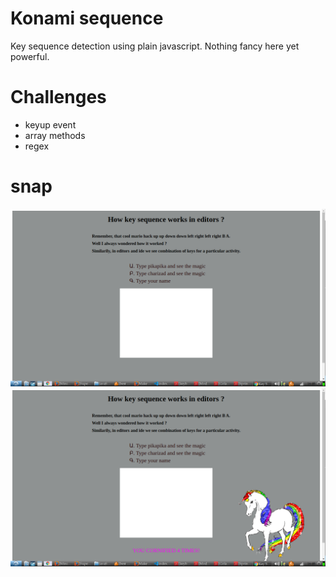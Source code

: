 # Konami sequence


Key sequence detection using plain javascript.
Nothing fancy here yet powerful.

# Challenges
- keyup event
- array methods
- regex

# snap
![before](demo.png)
![after](demo1.png)